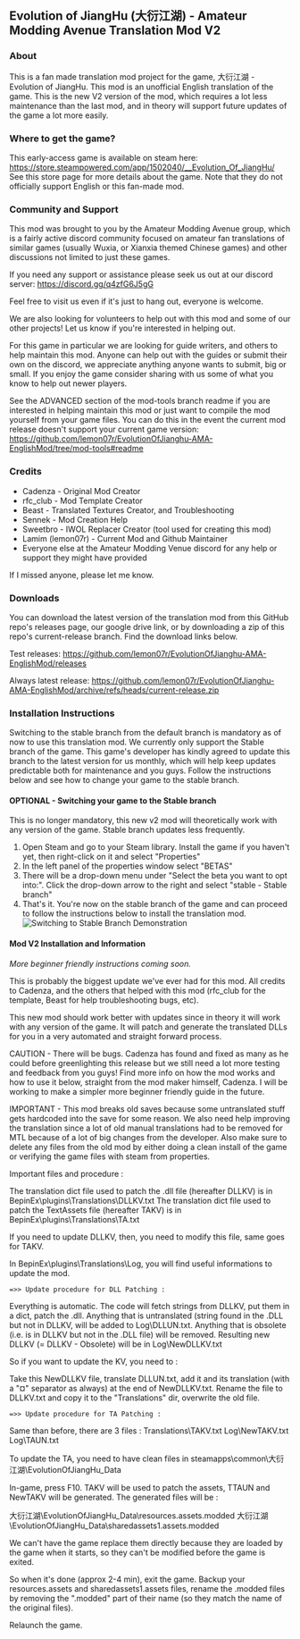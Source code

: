 
## Evolution of JiangHu (大衍江湖) - Amateur Modding Avenue Translation Mod V2
### About
This is a fan made translation mod project for the game, 大衍江湖 - Evolution of JiangHu. This mod is an unofficial English translation of the game. This is the new V2 version of the mod, which requires a lot less maintenance than the last mod, and in theory will support future updates of the game a lot more easily.
### Where to get the game?
This early-access game is available on steam here: https://store.steampowered.com/app/1502040/__Evolution_Of_JiangHu/ See this store page for more details about the game. Note that they do not officially support English or this fan-made mod.  
### Community and Support
This mod was brought to you by the Amateur Modding Avenue group, which is a fairly active discord community focused on amateur fan translations of similar games (usually Wuxia, or Xianxia themed Chinese games) and other discussions not limited to just these games. 

If you need any support or assistance please seek us out at our discord server: https://discord.gg/q4zfG6J5gG 

Feel free to visit us even if it's just to hang out, everyone is welcome.

We are also looking for volunteers to help out with this mod and some of our other projects! Let us know if you're interested in helping out. 

For this game in particular we are looking for guide writers, and others to help maintain this mod. Anyone can help out with the guides or submit their own on the discord, we appreciate anything anyone wants to submit, big or small. If you enjoy the game consider sharing with us some of what you know to help out newer players. 

See the ADVANCED section of the mod-tools branch readme if you are interested in helping maintain this mod or just want to compile the mod yourself from your game files. You can do this in the event the current mod release doesn't support your current game version: https://github.com/lemon07r/EvolutionOfJianghu-AMA-EnglishMod/tree/mod-tools#readme
### Credits
- Cadenza - Original Mod Creator
- rfc_club - Mod Template Creator
- Beast - Translated Textures Creator, and Troubleshooting
- Sennek - Mod Creation Help
- Sweetbro - IWOL Replacer Creator (tool used for creating this mod)
- Lamim (lemon07r) - Current Mod and Github Maintainer
- Everyone else at the Amateur Modding Venue discord for any help or support they might have provided

If I missed anyone, please let me know. 
### Downloads
You can download the latest version of the translation mod from this GitHub repo's releases page, our google drive link, or by downloading a zip of this repo's current-release branch. Find the download links below.

Test releases: 
https://github.com/lemon07r/EvolutionOfJianghu-AMA-EnglishMod/releases

Always latest release: 
https://github.com/lemon07r/EvolutionOfJianghu-AMA-EnglishMod/archive/refs/heads/current-release.zip
### Installation Instructions
Switching to the stable branch from the default branch is mandatory as of now to use this translation mod. We currently only support the Stable branch of the game. This game's developer has kindly agreed to update this branch to the latest version for us monthly, which will help keep updates predictable both for maintenance and you guys. Follow the instructions below and see how to change your game to the stable branch.
#### OPTIONAL - Switching your game to the Stable branch
This is no longer mandatory, this new v2 mod will theoretically work with any version of the game. Stable branch updates less frequently.
1. Open Steam and go to your Steam library. Install the game if you haven't yet, then right-click on it and select "Properties" 
2. In the left panel of the properties window select "BETAS" 
3. There will be a drop-down menu under "Select the beta you want to opt into:". Click the drop-down arrow to the right and select "stable - Stable branch" 
4. That's it. You're now on the stable branch of the game and can proceed to follow the instructions below to install the translation mod. 
![Switching to Stable Branch Demonstration](https://i.imgur.com/70yoood.gif)
#### Mod V2 Installation and Information
*More beginner friendly instructions coming soon.*

This is probably the biggest update we've ever had for this mod. All credits to Cadenza, and the others that helped with this mod (rfc_club for the template, Beast for help troubleshooting bugs, etc).

This new mod should work better with updates since in theory it will work with any version of the game. It will patch and generate the translated DLLs for you in a very automated and straight forward process.

CAUTION - There will be bugs. Cadenza has found and fixed as many as he could before greenlighting this release but we still need a lot more testing and feedback from you guys! Find more info on how the mod works and how to use it below, straight from the mod maker himself, Cadenza. I will be working to make a simpler more beginner friendly guide in the future. 

IMPORTANT - This mod breaks old saves because some untranslated stuff gets hardcoded into the save for some reason. We also need help improving the translation since a lot of old manual translations had to be removed for MTL because of a lot of big changes from the developer. Also make sure to delete any files from the old mod by either doing a clean install of the game or verifying the game files with steam from properties. 

Important files and procedure :

The translation dict file used to patch the .dll file (hereafter DLLKV) is in BepinEx\plugins\Translations\DLLKV.txt
The translation dict file used to patch the TextAssets file (hereafter TAKV) is in BepinEx\plugins\Translations\TA.txt

If you need to update DLLKV, then, you need to modify this file, same goes for TAKV.

In BepinEx\plugins\Translations\Log, you will find useful informations to update the mod. 

	=>> Update procedure for DLL Patching : 

Everything is automatic. The code will fetch strings from DLLKV, put them in a dict, patch the .dll. 
Anything that is untranslated (string found in the .DLL but not in DLLKV, will be added to Log\DLLUN.txt. 
Anything that is obsolete (i.e. is in DLLKV but not in the .DLL file) will be removed.
Resulting new DLLKV (= DLLKV - Obsolete) will be in Log\NewDLLKV.txt

So if you want to update the KV, you need to : 

Take this NewDLLKV file, translate DLLUN.txt, add it and its translation (with a "¤" separator as always) at the end of NewDLLKV.txt. Rename the file to DLLKV.txt and copy it to the "Translations" dir, overwrite the old file. 

	=>> Update procedure for TA Patching : 

Same than before, there are 3 files : 
Translations\TAKV.txt
Log\NewTAKV.txt
Log\TAUN.txt

To update the TA, you need to have clean files in steamapps\common\大衍江湖\EvolutionOfJiangHu_Data

In-game, press F10. 
TAKV will be used to patch the assets, TTAUN and NewTAKV will be generated.
The generated files will be :

大衍江湖\EvolutionOfJiangHu_Data\resources.assets.modded
大衍江湖\EvolutionOfJiangHu_Data\sharedassets1.assets.modded

We can't have the game replace them directly because they are loaded by the game when it starts, so they can't be modified before the game is exited.

So when it's done (approx 2-4 min), exit the game. Backup your resources.assets and sharedassets1.assets files, rename the .modded files by removing the ".modded" part of their name (so they match the name of the original files).

Relaunch the game. 

